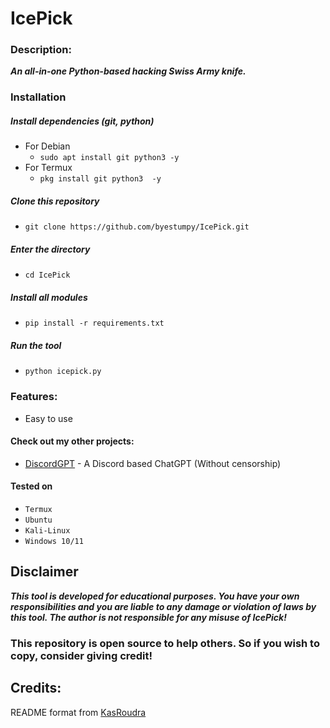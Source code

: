 # IcePick

### Description:

***An all-in-one Python-based hacking Swiss Army knife.***

### Installation

##### Install dependencies (git, python)
 - For Debian
    - ```sudo apt install git python3 -y```
 - For Termux
    - ```pkg install git python3  -y```

##### Clone this repository
 - ```git clone https://github.com/byestumpy/IcePick.git```

##### Enter the directory
 - ```cd IcePick```

##### Install all modules
 - ```pip install -r requirements.txt```

##### Run the tool
 - ```python icepick.py```

### Features:

 - Easy to use


#### Check out my other projects:
 - [DiscordGPT](https://github.com/byestumpy/DiscordGPT) - A Discord based ChatGPT (Without censorship)

 

#### Tested on
 - `Termux`
 - `Ubuntu`
 - `Kali-Linux`
 - `Windows 10/11`

## Disclaimer
***This tool is developed for educational purposes. You have your own responsibilities and you are liable to any damage or violation of laws by this tool. The author is not responsible for any misuse of IcePick!***

### This repository is open source to help others. So if you wish to copy, consider giving credit!

## Credits:
README format from [KasRoudra](https://github.com/KasRoudra/PyPhisher/blob/main/README.md)

